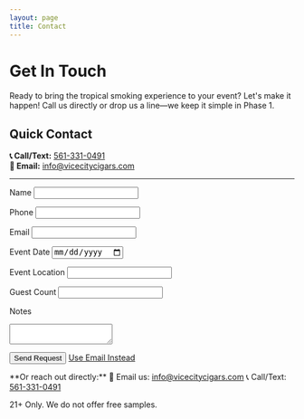 ```yaml
---
layout: page
title: Contact
---
```


# Get In Touch

Ready to bring the tropical smoking experience to your event? Let's make it happen! Call us directly or drop us a line—we keep it simple in Phase 1.

## Quick Contact
**📞 Call/Text:** [561-331-0491](tel:+15613310491)  
**📧 Email:** [info@vicecitycigars.com](mailto:info@vicecitycigars.com)

---

<form id="contact-form" action="" method="POST" data-form-endpoint="" autocomplete="on">
  <!-- To use Formspree, set data-form-endpoint to 'https://formspree.io/f/your-form-id' and set action accordingly. Leave empty to keep the site publishable without secrets. -->
  <label for="name">Name</label>
  <input type="text" id="name" name="name" required aria-required="true">

  <label for="phone">Phone</label>
  <input type="tel" id="phone" name="phone" required aria-required="true">

  <label for="email">Email</label>
  <input type="email" id="email" name="email" required aria-required="true">

  <label for="date">Event Date</label>
  <input type="date" id="date" name="date">

  <label for="location">Event Location</label>
  <input type="text" id="location" name="location">

  <label for="guests">Guest Count</label>
  <input type="number" id="guests" name="guests" min="1">

  <label for="notes">Notes</label>
  <textarea id="notes" name="notes"></textarea>

  <button type="submit" class="btn btn-primary">Send Request</button>
  <a class="btn btn-secondary" href="mailto:info@vicecitycigars.com?subject=Event%20Booking%20Request&body=Name:%20%5BYour%20Name%5D%0APhone:%20%5BYour%20Phone%5D%0AEvent%20Date:%20%5BDate%5D%0ALocation:%20%5BLocation%5D%0AGuest%20Count:%20%5BGuests%5D%0ANotes:%20%5BNotes%5D">Use Email Instead</a>
</form>

<p class="form-note">**Or reach out directly:**  
📧 Email us: <a href="mailto:info@vicecitycigars.com?subject=Event%20Booking%20Request&body=Hey%20Vice%20City%20Cigars!%0A%0AName:%20%5BYour%20Name%5D%0APhone:%20%5BYour%20Phone%5D%0AEvent%20Date:%20%5BDate%5D%0ALocation:%20%5BLocation%5D%0AGuest%20Count:%20%5BGuests%5D%0AEvent%20Type:%20%5BParty/Wedding/Corporate/etc%5D%0ANotes:%20%5BSpecial%20requests%5D%0A%0AThanks!">info@vicecitycigars.com</a>  
📞 Call/Text: <a href="tel:+15613310491">561-331-0491</a>
</p>

<p class="legal-reminder">21+ Only. We do not offer free samples.</p>
